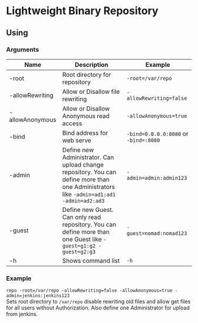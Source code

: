 # Lightweight Binary Repository

## Using
### Arguments


| Name | Description | Example |
|------|-------------|---------|
|-root|Root directory for repository|`-root=/var/repo`|
|-allowRewriting|Allow or Disallow file rewriting|`-allowRewriting=false`|
|-allowAnonymous|Allow or Disallow Anonymous read access|`-allowAnonymous=true`|
|-bind|Bind address for web serve|`-bind=0.0.0.0:8080` or `-bind=:8080`|
|-admin|Define new Administrator. Can upload change repository. You can define more than one Administrators like `-admin=ad1:ad1 -admin=ad2:ad3`|`-admin=admin:admin123`|
|-guest|Define new Guest. Can only read repository. You can define more than one Guest like `-guest=g1:g2 -guest=g2:g3`|`-guest=nomad:nomad123`|
|-h|Shows command list|`-h`|

### Example
`repo -root=/var/repo -allowRewriting=false -allowAnonymous=true -admin=jenkins:jenkins123`<br>
Sets root directory to `/var/repo` disable rewriting old files and allow get files for all users without Authorization.
Also define one Administrator for upload from jenkins.